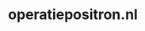 ---
layout: post
title: "operatiepositron.nl"
internal_url: "/dutchgov/operatiepositron.nl.html"
subdomains_count: 2
all_subdomains_count: 2
urls_count: 2
ssl_rank: 0
http_rank: 75
url_link: /data/operatiepositron.nl/urls.txt
all_subdomains_link: /data/operatiepositron.nl/all_subdomains.txt
subdomains_link: /data/operatiepositron.nl/subdomains.txt
categories: dutchgov
---